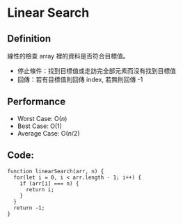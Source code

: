 Linear Search
===

## Definition
線性的檢查 array 裡的資料是否符合目標值。
* 停止條件：找到目標值或走訪完全部元素而沒有找到目標值
* 回傳：若有目標值則回傳 index, 若無則回傳 -1

## Performance
* Worst Case: O(*n*)
* Best Case: O(1)
* Average Case: O(*n*/2)

## Code:
```
function linearSearch(arr, n) {
  for(let i = 0, i < arr.length - 1; i++) {
    if (arr[i] === n) {
      return i;
    }
  }
  return -1;
}
```